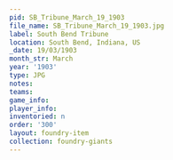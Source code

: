 ```yaml
---
pid: SB_Tribune_March_19_1903
file_name: SB_Tribune_March_19_1903.jpg
label: South Bend Tribune
location: South Bend, Indiana, US
_date: 19/03/1903
month_str: March
year: '1903'
type: JPG
notes: 
teams: 
game_info: 
player_info: 
inventoried: n
order: '300'
layout: foundry-item
collection: foundry-giants
---
```

